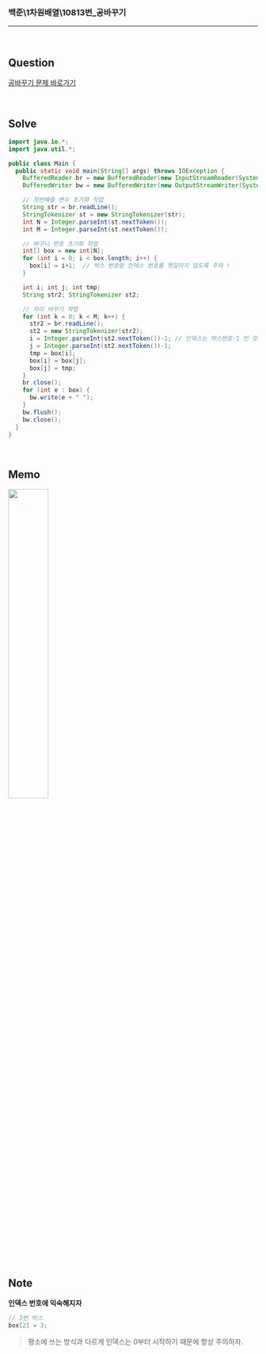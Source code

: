 ### 백준\1차원배열\10813번\_공바꾸기

---

<br/>

## Question

[공바꾸기 문제 바로가기](https://www.acmicpc.net/problem/10813)

<br/>

## Solve

```java
import java.io.*;
import java.util.*;

public class Main {
  public static void main(String[] args) throws IOException {
    BufferedReader br = new BufferedReader(new InputStreamReader(System.in));
    BufferedWriter bw = new BufferedWriter(new OutputStreamWriter(System.out));

    // 첫번째줄 변수 초기화 작업
    String str = br.readLine();
    StringTokenizer st = new StringTokenizer(str);
    int N = Integer.parseInt(st.nextToken());
    int M = Integer.parseInt(st.nextToken());

    // 바구니 번호 초기화 작업
    int[] box = new int[N];
    for (int i = 0; i < box.length; i++) {
      box[i] = i+1;  // 박스 번호랑 인덱스 번호를 헷갈리지 않도록 주의 !
    }

    int i; int j; int tmp;
    String str2; StringTokenizer st2;

    // 자리 바꾸기 작업
    for (int k = 0; k < M; k++) {
      str2 = br.readLine();
      st2 = new StringTokenizer(str2);
      i = Integer.parseInt(st2.nextToken())-1; // 인덱스는 박스번호-1 인 것을 잊지 않기
      j = Integer.parseInt(st2.nextToken())-1;
      tmp = box[i];
      box[i] = box[j];
      box[j] = tmp;
    }
    br.close();
    for (int e : box) {
      bw.write(e + " ");
    }
    bw.flush();
    bw.close();
  }
}
```

<br/>

## Memo

<img src="https://github.com/JGoo99/CodingTest/assets/126454114/4e89f31d-8cde-4002-85c2-80176167a71c" width="40%" height="40%"/>

<br/>

## Note

**인덱스 번호에 익숙해지자**

```java
// 3번 박스
box[2] = 3;
```

> 평소에 쓰는 방식과 다르게 인덱스는 0부터 시작하기 때문에 항상 주의하자.
